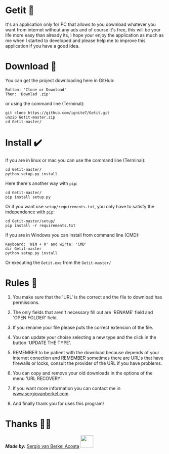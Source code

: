 # Getit 💎

It's an application only for PC that allows to you download whatever you want from internet without any ads and of course it's free, this will be your life more easy than already its, I hope your enjoy the application as much as me when I started to developed and please help me to improve this application if you have a good idea.

# Download 🧲

You can get the project downloading here in GitHub:
```shell
Button: 'Clone or Download'
Then: 'Downlad .zip'
```

or using the command line (Terminal):
```shell
git clone https://github.com/ignite7/Getit.git 
unzip Getit-master.zip
cd Getit-master/
```

# Install ✔️

If you are in linux or mac you can use the command line (Terminal):

```shell
cd Getit-master/
python setup.py install
```

Here there's another way with `pip`:

```shell
cd Getit-master/
pip install setup.py
```

Or if you want use `setup/requirements.txt`, you only have to satisfy the independence with `pip`:

```shell
cd Getit-master/setup/
pip install -r requirements.txt 
```

If you are in Windows you can install from command line (CMD):

```shell
Keyboard: 'WIN + R' and wirte: 'CMD'
dir Getit-master 
python setup.py install
```

Or executing the `Getit.exe` from the `Getit-master/`

# Rules 📖

1. You make sure that the 'URL' is the correct and the file to download has permissions.

2. The only fields that aren't necessary fill out are 'RENAME' field and 'OPEN FOLDER' field.

3. If you rename your file please puts the correct extension of the file.

4. You can update your choise selecting a new type and the click in the button 'UPDATE THE TYPE'.

5. REMEMBER to be patient with the download because depends of your internet conection and REMEMBER sometimes there are URL\'s that have firewalls or locks, consult the provider of the URL if you have problems.

6. You can copy and remove your old downloads in the options of the menu 'URL RECOVERY'.

7. If you want more information you can contact me in www.sergiovanberkel.com.

8. And finally thank you for uses this program!

# Thanks 👏🏻

***Made by:*** [Sergio van Berkel Acosta](https://sergiovanberkel.com) <img src="https://sergiovanberkel.com/carga_arch/2020/01/Copia-de-Copia-de-Black-and-Green-Icon-Computer-Logo.png" width="40px"></p>